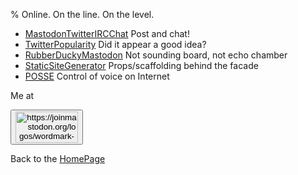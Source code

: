 % Online. On the line. On the level.

- [MastodonTwitterIRCChat](MastodonTwitterIRCChat.html) Post and chat!
- [TwitterPopularity](TwitterPopularity.html) Did it appear a good idea?
- [RubberDuckyMastodon](RubberDuckyMastodon.html) Not sounding board, not echo chamber
- [StaticSiteGenerator](StaticSiteGenerator.html) Props/scaffolding behind the facade
- [POSSE](POSSE.html) Control of voice on Internet

Me at
    <form action='https://mastodon.sdf.org/@drbean'>
    <button type='submit' class='btn'>
    <img src='./mastodon.svg'
        alt='https://joinmastodon.org/logos/wordmark-black-text.svg'
        style='width:100px;height:50px'/>
    </button></form>
    
Back to the [HomePage](HomePage.html)
